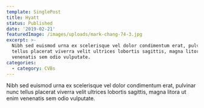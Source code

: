```yaml
---
template: SinglePost
title: Hyatt
status: Published
date: '2019-02-21'
featuredImage: /images/uploads/mark-chang-74-3.jpg
excerpt: >-
  Nibh sed euismod urna ex scelerisque vel dolor condimentum erat, pulvinar nunc
  tellus placerat viverra velit ultrices lobortis sagittis, magna litora ut enim
  venenatis sem odio vulputate.
categories:
  - category: CVBs
---
```

Nibh sed euismod urna ex scelerisque vel dolor condimentum erat, pulvinar nunc tellus placerat viverra velit ultrices lobortis sagittis, magna litora ut enim venenatis sem odio vulputate.
